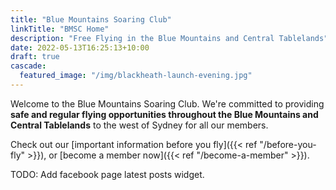 ```yaml
---
title: "Blue Mountains Soaring Club"
linkTitle: "BMSC Home"
description: "Free Flying in the Blue Mountains and Central Tablelands"
date: 2022-05-13T16:25:13+10:00
draft: true
cascade:
  featured_image: "/img/blackheath-launch-evening.jpg"
---
```


Welcome to the Blue Mountains Soaring Club. We're committed to providing **safe and regular flying opportunities throughout the Blue Mountains and Central Tablelands** to the west of Sydney for all our members.

Check out our [important information before you fly]({{< ref "/before-you-fly" >}}), or [become a member now]({{< ref "/become-a-member" >}}).

TODO: Add facebook page latest posts widget.

